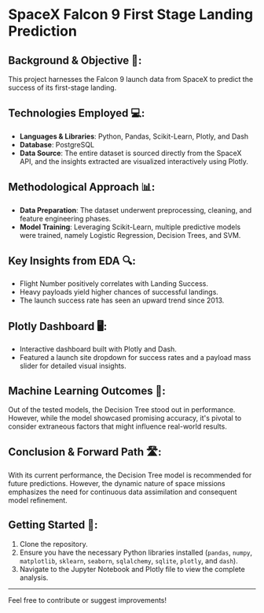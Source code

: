 # **SpaceX Falcon 9 First Stage Landing Prediction**

## **Background & Objective 🚀**:
This project harnesses the Falcon 9 launch data from SpaceX to predict the success of its first-stage landing.

## **Technologies Employed 💻**:
- **Languages & Libraries**: Python, Pandas, Scikit-Learn, Plotly, and Dash
- **Database**: PostgreSQL
- **Data Source**: The entire dataset is sourced directly from the SpaceX API, and the insights extracted are visualized interactively using Plotly.

## **Methodological Approach 📊**:
- **Data Preparation**: The dataset underwent preprocessing, cleaning, and feature engineering phases.
- **Model Training**: Leveraging Scikit-Learn, multiple predictive models were trained, namely Logistic Regression, Decision Trees, and SVM.

## **Key Insights from EDA 🔍**:
- Flight Number positively correlates with Landing Success.
- Heavy payloads yield higher chances of successful landings.
- The launch success rate has seen an upward trend since 2013.

## **Plotly Dashboard 🖥️**:
- Interactive dashboard built with Plotly and Dash.
- Featured a launch site dropdown for success rates and a payload mass slider for detailed visual insights.

## **Machine Learning Outcomes 🤖**:
Out of the tested models, the Decision Tree stood out in performance. However, while the model showcased promising accuracy, it's pivotal to consider extraneous factors that might influence real-world results.

## **Conclusion & Forward Path 🛣️**:
With its current performance, the Decision Tree model is recommended for future predictions. However, the dynamic nature of space missions emphasizes the need for continuous data assimilation and consequent model refinement.

## **Getting Started 🚀**:

1. Clone the repository.
2. Ensure you have the necessary Python libraries installed (`pandas`, `numpy`, `matplotlib`, `sklearn`, `seaborn`, `sqlalchemy`, `sqlite`, `plotly`, and `dash`).
3. Navigate to the Jupyter Notebook and Plotly file to view the complete analysis.

---

Feel free to contribute or suggest improvements!
